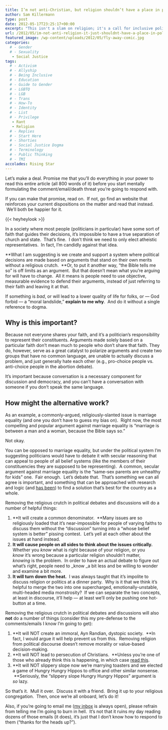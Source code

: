 ```yaml
---
title: I’m not anti-Christian, but religion shouldn’t have a place in political decisions.
author: Sam Killermann
type: post
date: 2012-05-17T23:25:17+00:00
excerpt: "This isn't a slam on religion; it's a call for inclusive political debate."
url: /2012/05/im-not-anti-religion-it-just-shouldnt-have-a-place-in-political-decisions/
featured_image: /wp-content/uploads/2012/05/fly-away-comic.jpg
categories: 
  # - Gender
  # - Sexuality
   - Social Justice
tags:
  # - Activism
  # - Allyship
  # - Being Inclusive
  # - Education
  # - Guide to Gender
  # - LGBTQ
  # - LGB
  # - Trans
  # - How-To
  # - Identity
  # - List
  # - Privilege
   - Rant
   - Religion
  # - Replies
  # - Start Here
  # - Shorties
  # - Social Justice Dogma
  # - Terminology
  # - Public Thinking
  # - TMI
accolades: Rising Star
---
```

Let&#8217;s make a deal. Promise me that you&#8217;ll do everything in your power to read this entire article (all 800 words of it) before you start mentally formulating the comment/email/death threat you&#8217;re going to respond with.  

If you can make that promise, read on.  If not, go find an website that reinforces your current dispositions on the matter and read that instead.  We&#8217;ll both be happier for it.
  
<!--more-->

{{< heyheylook >}}


In a society where most people (politicians in particular) have some sort of faith that guides their decisions, it&#8217;s impossible to have a true separation of church and state.  That&#8217;s fine.  I don&#8217;t think we need to only elect atheistic representatives.  In fact, I&#8217;m candidly against that idea.

**What I am suggesting is we create and support a system where political decisions are made based on arguments that stand on their own merits without a religious crutch.  **Or, to put it another way, &#8220;the Bible tells me so&#8221; is off limits as an argument.  But that doesn&#8217;t mean what you&#8217;re arguing for will have to change.  All it means is people need to use objective, measurable evidence to defend their arguments, instead of just referring to their faith and leaving it at that.

If something is _bad_, or will lead to a lower quality of life for folks, or &#8212; God forbid &#8212; a &#8220;moral landslide,&#8221; **explain to me why**.  And do it without a single reference to dogma.

## Why is this important?

Because not everyone shares your faith, and it&#8217;s a politician&#8217;s responsibility to represent their constituents. Arguments made solely based on a particular faith don&#8217;t mean much to people who don&#8217;t share that faith. They do, however, serve as a great catalyst to polarize arguments and create two groups that have no common language, are unable to actually discuss a problem, and just generally hate each other (e.g., pro-choice people vs. anti-choice people in the abortion debate).

It&#8217;s important because conversation is a necessary component for discussion and democracy, and you can&#8217;t have a conversation with someone if you don&#8217;t speak the same language.

## How might the alternative work?

As an example, a commonly-argued, religiously-slanted issue is marriage equality (and one you don&#8217;t have to guess my bias on).  Right now, the most compelling and popular argument against marriage equality is &#8220;marriage is between a man and a woman, because the Bible says so.&#8221;

Not okay.

You can be opposed to marriage equality, but under the political system I&#8217;m suggesting politicians would have to debate it with secular reasoning that can appeal to people of all belief systems (like the members of their constituencies they are supposed to be representing).  A common, secular argument against marriage equality is the &#8220;same-sex parents are unhealthy for kids&#8221; one.  Fair enough.  Let&#8217;s debate that.  That&#8217;s something we can all agree is important, and something that can be approached with research and logic (and <a title="Google Scholar Search" href="http://scholar.google.com/scholar?q=same-sex+parents+and+children&btnG=&hl=en&as_sdt=0%2C44" target="_blank">has been</a>) to find a solution that&#8217;s best for the country as a whole.

Removing the religious crutch in political debates and discussions will do a number of helpful things:

  1. **It will create a common denominator.  **Many issues are so religiously loaded that it&#8217;s near-impossible for people of varying faiths to discuss them without the &#8220;discussion&#8221; turning into a &#8220;whose belief system is better&#8221; pissing contest.  Let&#8217;s yell at each other about the issues at hand instead.
  2. **It will cause people on all sides to think about the issues critically.**  Whether you _know_ what is right because of your religion, or you _know_ it&#8217;s wrong because a particular religion shouldn&#8217;t matter, _knowing_ is the problem.  In order to have an actual debate to figure out what&#8217;s right, people need to _know _a bit less and be willing to wonder and examine a bit more.
  3. **It will turn down the heat.**  I was always taught that it&#8217;s impolite to discuss religion or politics at a dinner party.  Why is it that we think it&#8217;s helpful to merge the two into one supercharged, emotionally-unstable, multi-headed media monstrosity?  If we can separate the two concepts, at least in discourse, it&#8217;ll help &#8212; at least we&#8217;ll only be pushing one hot-button at a time.

Removing the religious crutch in political debates and discussions will also **not** do a number of things (consider this my pre-defense to the comments/emails I know I&#8217;m going to get):

  1. **It will NOT create an immoral, Ayn Randian, dystopic society.  **In fact, I would argue it will help prevent us from this.  Removing religion from political discourse doesn&#8217;t remove morality or value-based decision-making.
  2. **It will NOT lead to persecution of Christians.  **Unless you&#8217;re one of those who already think this is happening, in which case <a title="30+ Examples of Christian Privilege" href="/2012/05/list-of-examples-of-christian-privileg/" target="_blank">read this</a>.
  3. **It will NOT slippery slope now we&#8217;re marrying toasters and we elected a game of Hungry Hungry Hippos to office and other similar nonsense.  **Seriously, the &#8220;slippery slope Hungry Hungry Hippos&#8221; argument is _so_ lazy.

So that&#8217;s it.  Mull it over.  Discuss it with a friend.  Bring it up to your religious congregation.  Then, once we&#8217;re all onboard, let&#8217;s do it!

Also, if you&#8217;re going to email me (<a title="Email Sam" href="mailto:sam@0afb8f23-e02f-4bd2-a9ce-bafa1dce6d8c.app.getshifter.io" target="_blank">my inbox</a> is always open), please refrain from telling me I&#8217;m going to burn in hell.  It&#8217;s not that it ruins my day reading dozens of those emails (it does), it&#8217;s just that I don&#8217;t know how to respond to them (&#8220;thanks for the heads up?&#8221;).

 [1]: /tag/christianity/ "Articles about Christianity"
 [2]: /2012/05/list-of-examples-of-christian-privileg/ "30+ Examples of Christian Privilege"